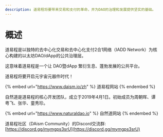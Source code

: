```yaml
---
description: 道易程将要带来交易和支付的革命，并为DAO的治理和发展提供坚实的基础。
---
```


# 概述

道易程是以独特的去中心化交易和去中心化支付2合1网络（IADD Network）为核心构建的以太坊DAO/dApp的公共治理层。

这意味着道易程是一个让 DAO暨dApp 繁衍生息、蓬勃发展的公共平台。

道易程将要开启元宇宙元器件时代！

{% embed url="https://www.daism.io/zh" %}
道易程网站
{% endembed %}

自然道是道易程的核心开发团队，成立于2019年4月1日。初始成员为周朝晖、谭粤飞、张华、童秀珍。

{% embed url="https://www.naturaldao.io" %}
自然道网站
{% endembed %}

道易程社区（DAism Community）的Discord交流群: [https://discord.gg/mymgps3srU](https://discord.gg/mymgps3srU)
